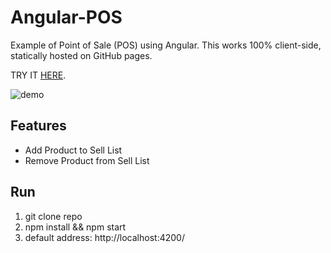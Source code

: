 # Angular-POS

Example of Point of Sale (POS) using Angular.
This works 100% client-side, statically hosted on GitHub pages.

TRY IT [HERE](https://x0uter.github.io/angular-POS/).

![demo](https://raw.githubusercontent.com/x0uter/angular-POS/master/src/assets/demo.gif)

## Features

 - Add Product to Sell List
 - Remove Product from Sell List

## Run

 1. git clone repo
 2. npm install && npm start
 3. default address: http://localhost:4200/
